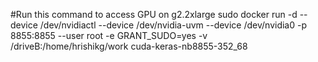 
#Run this command to access GPU on g2.2xlarge
sudo docker run -d --device /dev/nvidiactl --device /dev/nvidia-uvm --device /dev/nvidia0  -p 8855:8855  --user root -e GRANT_SUDO=yes  -v /driveB:/home/hrishikg/work cuda-keras-nb8855-352_68
